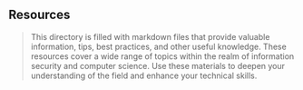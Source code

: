 ## Resources

> This directory is filled with markdown files that provide valuable information, tips, best practices, and other useful knowledge. These resources cover a wide range of topics within the realm of information security and computer science. Use these materials to deepen your understanding of the field and enhance your technical skills.